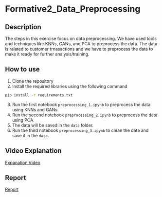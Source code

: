 # Formative2_Data_Preprocessing

## Description
The steps in this exercise focus on data preprocessing. We have used tools and techniques like KNNs, GANs, and PCA to preprocess the data. The data is ralated to customer trnasactions and we have to preprocess the data to make it ready for further analysis/training.

## How to use
1. Clone the repository
2. Install the required libraries using the following command
```bash
pip install -r requirements.txt
```
3. Run the first notebook `preprocessing_1.ipynb` to preprocess the data using KNNs and GANs.
4. Run the second notebook `preprocessing_2.ipynb` to preprocess the data using PCA.
5. The data will be saved in the `data` folder.
6. Run the third notebook `preprocessing_3.ipynb` to clean the data and save it in the `data`.

## Video Explanation
[Expanation Video](https://drive.google.com/file/d/1wEO2u2RqSNT-EVMJWfWZ1izd3eH7HNul/view?usp=sharing)

## Report
[Report](https://drive.google.com/file/d/1lWJaTySTp46UhsJf0VwjRZBTQZv9jCwR/view?usp=sharing)